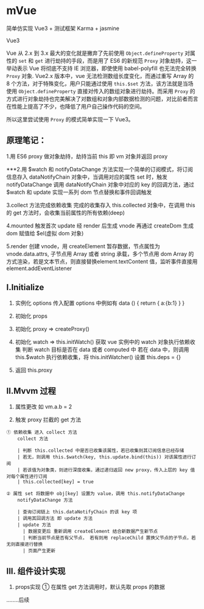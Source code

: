 # mVue
  简单仿实现 Vue3 + 测试框架 Karma + jasmine
  
  Vue3
  
  Vue 从 2.x 到 3.x 最大的变化就是撇弃了先前使用 `Object.defineProperty` 对属性的 `set` 和 `get` 进行劫持的手段，而是用了 ES6 的新规范 `Proxy` 对象劫持，这一举动表示 Vue 将彻底不支持 IE 浏览器，即使使用 babel-polyfill 也无法完全转换 `Proxy` 对象. Vue2.x 版本中，vue 无法检测数组长度变化，而通过重写 Array 的 8 个方法，对于特殊变化，用户只能通过使用 `this.$set` 方法，该方法就是当场使用 `Object.defineProperty` 直接对传入的数组对象进行劫持。而采用 `Proxy` 的方式进行对象劫持也完美解决了对数组和对象内部数据检测的问题，对比前者而言在性能上提高了不少，也降低了用户自己操作代码的空间。
  
  所以这里尝试使用 `Proxy` 的模式简单实现一下 Vue3。
  
## 原理笔记：
   1.用 ES6 proxy 做对象劫持，劫持当前 this 即 vm 对象并返回 proxy

   ***2.用 $watch 和 notifyDataChange 方法实现一个简单的订阅模式，将订阅信息存入 dataNotifyChain 对象中，当调用对应的属性 set 时，触发 notifyDataChange 调用 dataNotifyChain 对象中对应的 key 的回调方法，通过 $watch 和 update 实现一系列 dom 节点替换和事件回调触发

   3.collect 方法完成依赖收集 完成的收集存入 this.collected 对象中，在调用 this 的 get 方法时，会收集当前属性的所有依赖(deep)

   4.mounted 触发首次 update 经 render 后生成 vnode 再通过 createDom 生成 dom 赋值给 $el(虚拟 dom 对象)

   5.render 创建 vnode，用 createElement 暂存数据，节点属性为 vnode.data.attrs, 子节点用 Array 或者 string 承载，多个节点用 dom Array 的方式渲染，若是文本节点，则直接替换element.textContent 值，监听事件直接用 element.addEventListener

## Ⅰ.Initialize
   1. 实例化 options 传入配置 options 中例如有 data () { return { a:{b:1} } }

   2. 初始化 props

   3. 初始化 proxy => createProxy()

   4. 初始化 watch => 
            this.initWatch() 获取 vue 实例中的 watch 对象执行依赖收集
                 判断 watch 目标是否在 data 或者 computed 中
                 若在 data 中，则调用 this.$watch 执行依赖收集，将
            this.initWatcher() 设置 this.deps = {}

   5. 返回 this.proxy

## Ⅱ.Mvvm 过程
   1. 属性更改 如 vm.a.b = 2
     
   2. 触发 proxy 拦截的 get 方法
   
    ① 依赖收集 进入 collect 方法
        collect 方法
        
        | 判断 this.collected 中是否已收集该属性，若已收集则其订阅信息已经存储
        | 若无，则调用 this.$watch(key, this.update.bind(this)) 对该属性进行订阅
        | 若该值为对象类，则进行深度收集，通过递归返回 new proxy，传入上层的 key 值对每个属性进行订阅
        | this.collected[key] = true
        
    ② 属性 set 将数据中 obj[key] 设置为 value，调用 this.notifyDataChange
        notifyDataChange 方法
        
        | 查询订阅链上 this.dataNotifyChain 的该 key 项
        | 调用其回调方法 即 update 方法
        | update 方法
          | 数据变更后 重新调用 createElement 结合新数据产生新节点
          | 判断当前节点是否有父节点， 若有则用 replaceChild 置换父节点的子节点，若无则直接进行替换
          | 页面产生更新

## III. 组件设计实现
   1. props实现
     ① 在属性 get 方法调用时，默认先取 props 的数据

........后续
      
